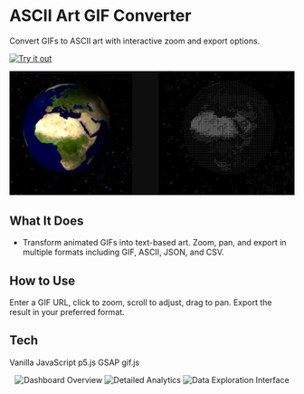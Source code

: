 # ASCII Art GIF Converter

Convert GIFs to ASCII art with interactive zoom and export options.

[![Try it out](https://img.shields.io/badge/Try%20it-Online-4299e1?style=for-the-badge&logo=github)](https://jayrichh.github.io/ascii/)

![ASCII Art GIF Converter Preview](preview.png)


## What It Does
- Transform animated GIFs into text-based art. Zoom, pan, and export in multiple formats including GIF, ASCII, JSON, and CSV.

## How to Use
Enter a GIF URL, click to zoom, scroll to adjust, drag to pan. Export the result in your preferred format.

## Tech
Vanilla JavaScript
p5.js
GSAP
gif.js

<div align="center">
  <img src="https://github.com/user-attachments/assets/1ea1dceb-7057-45a9-872e-6d290fcd8d87" width="800" alt="Dashboard Overview">
  <img src="https://github.com/user-attachments/assets/b55e967f-88ce-4837-80bf-02a48471cacb" width="800" alt="Detailed Analytics">
  <img src="https://github.com/user-attachments/assets/05c078a5-366b-45e7-aa04-2c3392150045" width="800" alt="Data Exploration Interface">
</div>
